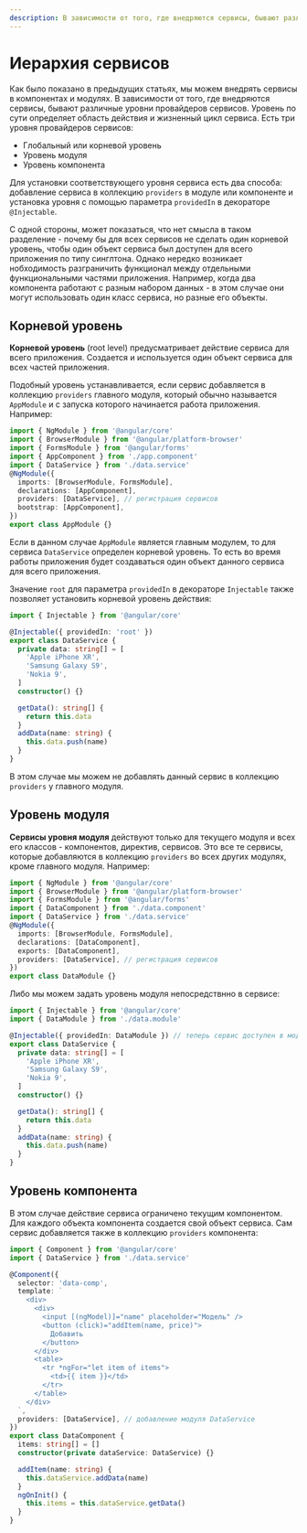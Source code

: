 ```yaml
---
description: В зависимости от того, где внедряются сервисы, бывают различные уровни провайдеров сервисов
---
```


# Иерархия сервисов

Как было показано в предыдущих статьях, мы можем внедрять сервисы в компонентах и модулях. В зависимости от того, где внедряются сервисы, бывают различные уровни провайдеров сервисов. Уровень по сути определяет область действия и жизненный цикл сервиса. Есть три уровня провайдеров сервисов:

- Глобальный или корневой уровень
- Уровень модуля
- Уровень компонента

Для установки соответствующего уровня сервиса есть два способа: добавление сервиса в коллекцию `providers` в модуле или компоненте и установка уровня с помощью параметра `providedIn` в декораторе `@Injectable`.

С одной стороны, может показаться, что нет смысла в таком разделение - почему бы для всех сервисов не сделать один корневой уровень, чтобы один объект сервиса был доступен для всего приложения по типу синглтона. Однако нередко возникает нобходимость разграничить функционал между отдельными функциональными частями приложения. Например, когда два компонента работают с разным набором данных - в этом случае они могут использовать один класс сервиса, но разные его объекты.

## Корневой уровень

**Корневой уровень** (root level) предусматривает действие сервиса для всего приложения. Создается и используется один объект сервиса для всех частей приложения.

Подобный уровень устанавливается, если сервис добавляется в коллекцию `providers` главного модуля, который обычно называется `AppModule` и с запуска которого начинается работа приложения. Например:

```ts
import { NgModule } from '@angular/core'
import { BrowserModule } from '@angular/platform-browser'
import { FormsModule } from '@angular/forms'
import { AppComponent } from './app.component'
import { DataService } from './data.service'
@NgModule({
  imports: [BrowserModule, FormsModule],
  declarations: [AppComponent],
  providers: [DataService], // регистрация сервисов
  bootstrap: [AppComponent],
})
export class AppModule {}
```

Если в данном случае `AppModule` является главным модулем, то для сервиса `DataService` определен корневой уровень. То есть во время работы приложения будет создаваться один объект данного сервиса для всего приложения.

Значение `root` для параметра `providedIn` в декораторе `Injectable` также позволяет установить корневой уровень действия:

```ts
import { Injectable } from '@angular/core'

@Injectable({ providedIn: 'root' })
export class DataService {
  private data: string[] = [
    'Apple iPhone XR',
    'Samsung Galaxy S9',
    'Nokia 9',
  ]
  constructor() {}

  getData(): string[] {
    return this.data
  }
  addData(name: string) {
    this.data.push(name)
  }
}
```

В этом случае мы можем не добавлять данный сервис в коллекцию `providers` у главного модуля.

## Уровень модуля

**Сервисы уровня модуля** действуют только для текущего модуля и всех его классов - компонентов, директив, сервисов. Это все те сервисы, которые добавляются в коллекцию `providers` во всех других модулях, кроме главного модуля. Например:

```ts
import { NgModule } from '@angular/core'
import { BrowserModule } from '@angular/platform-browser'
import { FormsModule } from '@angular/forms'
import { DataComponent } from './data.component'
import { DataService } from './data.service'
@NgModule({
  imports: [BrowserModule, FormsModule],
  declarations: [DataComponent],
  exports: [DataComponent],
  providers: [DataService], // регистрация сервисов
})
export class DataModule {}
```

Либо мы можем задать уровень модуля непосредствнно в сервисе:

```ts
import { Injectable } from '@angular/core'
import { DataModule } from './data.module'

@Injectable({ providedIn: DataModule }) // теперь сервис доступен в модуле DataModule
export class DataService {
  private data: string[] = [
    'Apple iPhone XR',
    'Samsung Galaxy S9',
    'Nokia 9',
  ]
  constructor() {}

  getData(): string[] {
    return this.data
  }
  addData(name: string) {
    this.data.push(name)
  }
}
```

## Уровень компонента

В этом случае действие сервиса ограничено текущим компонентом. Для каждого объекта компонента создается свой объект сервиса. Сам сервис добавляется также в коллекцию `providers` компонента:

```ts
import { Component } from '@angular/core'
import { DataService } from './data.service'

@Component({
  selector: 'data-comp',
  template: `
    <div>
      <div>
        <input [(ngModel)]="name" placeholder="Модель" />
        <button (click)="addItem(name, price)">
          Добавить
        </button>
      </div>
      <table>
        <tr *ngFor="let item of items">
          <td>{{ item }}</td>
        </tr>
      </table>
    </div>
  `,
  providers: [DataService], // добавление модуля DataService
})
export class DataComponent {
  items: string[] = []
  constructor(private dataService: DataService) {}

  addItem(name: string) {
    this.dataService.addData(name)
  }
  ngOnInit() {
    this.items = this.dataService.getData()
  }
}
```
